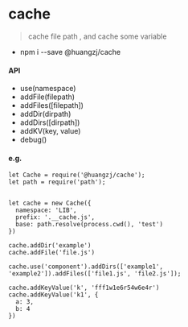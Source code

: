# cache

> cache file path , and cache some variable

- npm i --save @huangzj/cache

#### API

- use(namespace)
- addFile(filepath)
- addFiles([filepath])
- addDir(dirpath)
- addDirs([dirpath])
- addKV(key, value)
- debug()

#### e.g.
```
let Cache = require('@huangzj/cache');
let path = require('path');


let cache = new Cache({
  namespace: 'LIB',
  prefix: '.__cache.js',
  base: path.resolve(process.cwd(), 'test')
})

cache.addDir('example')
cache.addFile('file.js')

cache.use('component').addDirs(['example1', 'example2']).addFiles(['file1.js', 'file2.js']);

cache.addKeyValue('k', 'fff1w1e6r54w6e4r')
cache.addKeyValue('k1', {
  a: 3,
  b: 4
})

```
